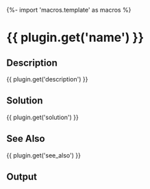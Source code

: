 {%- import 'macros.template' as macros %}
# {{ plugin.get('name') }}

## Description

{{ plugin.get('description') }}

## Solution

{{ plugin.get('solution') }}

## See Also

{{ plugin.get('see_also') }}

## Output
